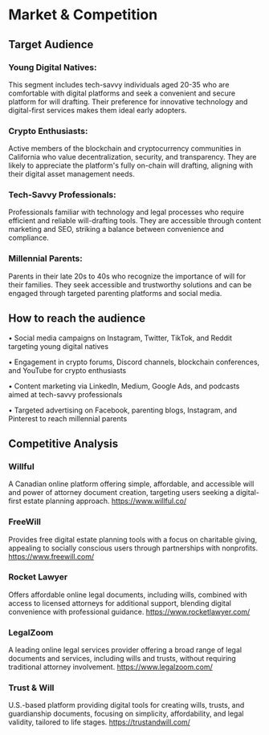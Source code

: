 # Market & Competition
## Target Audience

### Young Digital Natives: 
This segment includes tech-savvy individuals aged 20-35 who are comfortable with digital platforms and seek a convenient and secure platform for will drafting. Their preference for innovative technology and digital-first services makes them ideal early adopters.
### Crypto Enthusiasts: 
Active members of the blockchain and cryptocurrency communities in California who value decentralization, security, and transparency. They are likely to appreciate the platform's fully on-chain will drafting, aligning with their digital asset management needs.
### Tech-Savvy Professionals: 
Professionals familiar with technology and legal processes who require efficient and reliable will-drafting tools. They are accessible through content marketing and SEO, striking a balance between convenience and compliance.
### Millennial Parents: 
Parents in their late 20s to 40s who recognize the importance of will for their families. They seek accessible and trustworthy solutions and can be engaged through targeted parenting platforms and social media.

## How to reach the audience
•	Social media campaigns on Instagram, Twitter, TikTok, and Reddit targeting young digital natives

•	Engagement in crypto forums, Discord channels, blockchain conferences, and YouTube for crypto enthusiasts

•	Content marketing via LinkedIn, Medium, Google Ads, and podcasts aimed at tech-savvy professionals

•	Targeted advertising on Facebook, parenting blogs, Instagram, and Pinterest to reach millennial parents

## Competitive Analysis
### Willful
A Canadian online platform offering simple, affordable, and accessible will and power of attorney document creation, targeting users seeking a digital-first estate planning approach. https://www.willful.co/

### FreeWill
Provides free digital estate planning tools with a focus on charitable giving, appealing to socially conscious users through partnerships with nonprofits. https://www.freewill.com/

### Rocket Lawyer
Offers affordable online legal documents, including wills, combined with access to licensed attorneys for additional support, blending digital convenience with professional guidance. https://www.rocketlawyer.com/

### LegalZoom
A leading online legal services provider offering a broad range of legal documents and services, including wills and trusts, without requiring traditional attorney involvement. https://www.legalzoom.com/

### Trust & Will
U.S.-based platform providing digital tools for creating wills, trusts, and guardianship documents, focusing on simplicity, affordability, and legal validity, tailored to life stages. https://trustandwill.com/



